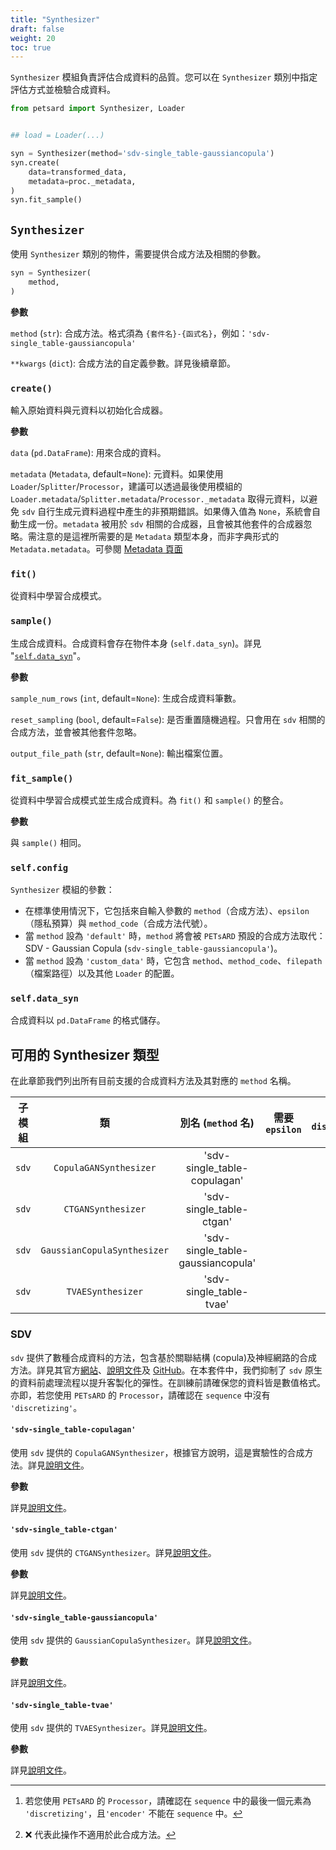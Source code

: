 ```yaml
---
title: "Synthesizer"
draft: false
weight: 20
toc: true
---
```


`Synthesizer` 模組負責評估合成資料的品質。您可以在 `Synthesizer` 類別中指定評估方式並檢驗合成資料。

```Python
from petsard import Synthesizer, Loader


## load = Loader(...)

syn = Synthesizer(method='sdv-single_table-gaussiancopula')
syn.create(
    data=transformed_data,
    metadata=proc._metadata,
)
syn.fit_sample()
```

## `Synthesizer`

使用 `Synthesizer` 類別的物件，需要提供合成方法及相關的參數。

```Python
syn = Synthesizer(
    method,
)
```

**參數**

`method` (`str`): 合成方法。格式須為 `{套件名}-{函式名}`，例如：`'sdv-single_table-gaussiancopula'`

`**kwargs` (`dict`): 合成方法的自定義參數。詳見後續章節。

### `create()`

輸入原始資料與元資料以初始化合成器。

**參數**

`data` (`pd.DataFrame`): 用來合成的資料。

`metadata` (`Metadata`, default=`None`): 元資料。如果使用 `Loader`/`Splitter`/`Processor`，建議可以透過最後使用模組的 `Loader.metadata`/`Splitter.metadata`/`Processor._metadata` 取得元資料，以避免 `sdv` 自行生成元資料過程中產生的非預期錯誤。如果傳入值為 `None`，系統會自動生成一份。`metadata` 被用於 `sdv` 相關的合成器，且會被其他套件的合成器忽略。需注意的是這裡所需要的是 `Metadata` 類型本身，而非字典形式的 `Metadata.metadata`。可參閱 [Metadata 頁面](petsard/zh-tw/docs/usage/05_metadata/)

### `fit()`

從資料中學習合成模式。

### `sample()`

生成合成資料。合成資料會存在物件本身 (`self.data_syn`)。詳見 "[`self.data_syn`](petsard/zh-tw/docs/usage/09_synthesizer#selfdata_syn)"。

**參數**

`sample_num_rows` (`int`, default=`None`): 生成合成資料筆數。

`reset_sampling` (`bool`, default=`False`): 是否重置隨機過程。只會用在 `sdv` 相關的合成方法，並會被其他套件忽略。

`output_file_path` (`str`, default=`None`): 輸出檔案位置。

### `fit_sample()`

從資料中學習合成模式並生成合成資料。為 `fit()` 和 `sample()` 的整合。

**參數**

與 `sample()` 相同。

### `self.config`

`Synthesizer` 模組的參數：

- 在標準使用情況下，它包括來自輸入參數的 `method`（合成方法）、`epsilon`（隱私預算）與 `method_code`（合成方法代號）。
- 當 `method` 設為 `'default'` 時，`method` 將會被 `PETsARD` 預設的合成方法取代：SDV - Gaussian Copula (`sdv-single_table-gaussiancopula'`)。
- 當 `method` 設為 `'custom_data'` 時，它包含 `method`、`method_code`、`filepath`（檔案路徑）以及其他 `Loader` 的配置。

### `self.data_syn`

合成資料以 `pd.DataFrame` 的格式儲存。

## 可用的 Synthesizer 類型

在此章節我們列出所有目前支援的合成資料方法及其對應的 `method` 名稱。

<div class="table-wrapper" markdown="block">

| 子模組       |                類                |        別名 (`method` 名)         | 需要 `epsilon` | 需要 `discretizing`[^1] [^2] |
| ------------ | :------------------------------: | :-------------------------------: | :------------: | :--------------------------: |
| `sdv`        |      `CopulaGANSynthesizer`      |   'sdv-single_table-copulagan'    |                |                              |
| `sdv`        |        `CTGANSynthesizer`        |     'sdv-single_table-ctgan'      |                |                              |
| `sdv`        |   `GaussianCopulaSynthesizer`    | 'sdv-single_table-gaussiancopula' |                |                              |
| `sdv`        |        `TVAESynthesizer`         |      'sdv-single_table-tvae'      |                |                              |

</div>

[^1]: 若您使用 `PETsARD` 的 `Processor`，請確認在 `sequence` 中的最後一個元素為 `'discretizing'`，且`'encoder'` 不能在 `sequence` 中。

[^2]: ❌ 代表此操作不適用於此合成方法。

### SDV

`sdv` 提供了數種合成資料的方法，包含基於關聯結構 (copula)及神經網路的合成方法。詳見其官方[網站](https://sdv.dev/)、[說明文件](https://docs.sdv.dev/sdv)及 [GitHub](https://github.com/sdv-dev/SDV)。在本套件中，我們抑制了 `sdv` 原生的資料前處理流程以提升客製化的彈性。在訓練前請確保您的資料皆是數值格式。亦即，若您使用 `PETsARD` 的 `Processor`，請確認在 `sequence` 中沒有 `'discretizing'`。

#### `'sdv-single_table-copulagan'`

使用 `sdv` 提供的 `CopulaGANSynthesizer`，根據官方說明，這是實驗性的合成方法。詳見[說明文件](https://docs.sdv.dev/sdv/single-table-data/modeling/synthesizers/copulagansynthesizer)。

**參數**

詳見[說明文件](https://docs.sdv.dev/sdv/single-table-data/modeling/synthesizers/copulagansynthesizer)。

#### `'sdv-single_table-ctgan'`

使用 `sdv` 提供的 `CTGANSynthesizer`。詳見[說明文件](https://docs.sdv.dev/sdv/single-table-data/modeling/synthesizers/ctgansynthesizer)。

**參數**

詳見[說明文件](https://docs.sdv.dev/sdv/single-table-data/modeling/synthesizers/ctgansynthesizer)。

#### `'sdv-single_table-gaussiancopula'`

使用 `sdv` 提供的 `GaussianCopulaSynthesizer`。詳見[說明文件](https://docs.sdv.dev/sdv/single-table-data/modeling/synthesizers/gaussiancopulasynthesizer)。

**參數**

詳見[說明文件](https://docs.sdv.dev/sdv/single-table-data/modeling/synthesizers/gaussiancopulasynthesizer)。

#### `'sdv-single_table-tvae'`

使用 `sdv` 提供的 `TVAESynthesizer`。詳見[說明文件](https://docs.sdv.dev/sdv/single-table-data/modeling/synthesizers/tvaesynthesizer)。

**參數**

詳見[說明文件](https://docs.sdv.dev/sdv/single-table-data/modeling/synthesizers/tvaesynthesizer)。
